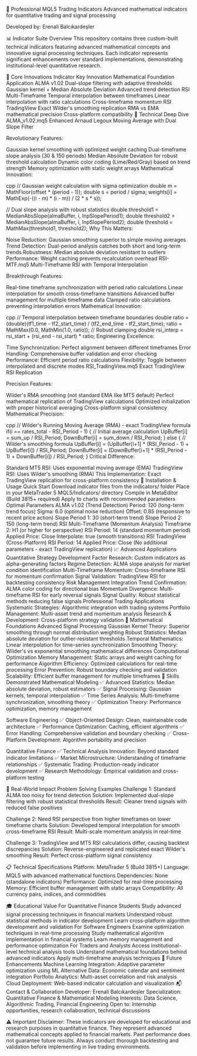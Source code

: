 🚀 Professional MQL5 Trading Indicators
Advanced mathematical indicators for quantitative trading and signal processing

Developed by: Erenali Balcıkardeşler


📊 Indicator Suite Overview
This repository contains three custom-built technical indicators featuring advanced mathematical concepts and innovative signal processing techniques. Each indicator represents significant enhancements over standard implementations, demonstrating institutional-level quantitative research.

🎯 Core Innovations
Indicator	Key Innovation	Mathematical Foundation	Application
ALMA v1.02	Dual-slope filtering with adaptive thresholds	Gaussian kernel + Median Absolute Deviation	Advanced trend detection
RSI Multi-Timeframe	Temporal interpolation between timeframes	Linear interpolation with ratio calculations	Cross-timeframe momentum
RSI TradingView	Exact Wilder's smoothing replication	RMA vs EMA mathematical precision	Cross-platform compatibility
🧮 Technical Deep Dive
ALMA_v1.02.mq5
Enhanced Arnaud Legoux Moving Average with Dual Slope Filter

Revolutionary Features:

Gaussian kernel smoothing with optimized weight caching
Dual-timeframe slope analysis (30 & 150 periods)
Median Absolute Deviation for robust threshold calculation
Dynamic color coding (Lime/Red/Gray) based on trend strength
Memory optimization with static weight arrays
Mathematical Innovation:

cpp
// Gaussian weight calculation with sigma optimization
double m = MathFloor(offset * (period - 1));
double s = period / sigma;
weights[i] = MathExp(-((i - m) * (i - m)) / (2 * s * s));

// Dual slope analysis with robust statistics
double threshold1 = MedianAbsSlope(almaBuffer, i, InpSlopePeriod1);
double threshold2 = MedianAbsSlope(almaBuffer, i, InpSlopePeriod2);
double threshold = MathMax(threshold1, threshold2);
Why This Matters:

Noise Reduction: Gaussian smoothing superior to simple moving averages
Trend Detection: Dual-period analysis catches both short and long-term trends
Robustness: Median absolute deviation resistant to outliers
Performance: Weight caching prevents recalculation overhead
RSI-MTF.mq5
Multi-Timeframe RSI with Temporal Interpolation

Breakthrough Features:

Real-time timeframe synchronization with period ratio calculations
Linear interpolation for smooth cross-timeframe transitions
Advanced buffer management for multiple timeframe data
Clamped ratio calculations preventing interpolation errors
Mathematical Innovation:

cpp
// Temporal interpolation between timeframe boundaries
double ratio = (double)(tf1_time - tf2_start_time) / (tf2_end_time - tf2_start_time);
ratio = MathMax(0.0, MathMin(1.0, ratio)); // Robust clamping
double rsi_interp = rsi_start + (rsi_end - rsi_start) * ratio;
Engineering Excellence:

Time Synchronization: Perfect alignment between different timeframes
Error Handling: Comprehensive buffer validation and error checking
Performance: Efficient period ratio calculations
Flexibility: Toggle between interpolated and discrete modes
RSI_TradingView.mq5
Exact TradingView RSI Replication

Precision Features:

Wilder's RMA smoothing (not standard EMA like MT5 default)
Perfect mathematical replication of TradingView calculations
Optimized initialization with proper historical averaging
Cross-platform signal consistency
Mathematical Precision:

cpp
// Wilder's Running Moving Average (RMA) - exact TradingView formula
if(i == rates_total - RSI_Period - 1) {
    // Initial average calculation
    UpBuffer[i] = sum_up / RSI_Period;
    DownBuffer[i] = sum_down / RSI_Period;
} else {
    // Wilder's smoothing formula
    UpBuffer[i] = (UpBuffer[i+1] * (RSI_Period - 1) + UpBuffer[i]) / RSI_Period;
    DownBuffer[i] = (DownBuffer[i+1] * (RSI_Period - 1) + DownBuffer[i]) / RSI_Period;
}
Critical Difference:

Standard MT5 RSI: Uses exponential moving average (EMA)
TradingView RSI: Uses Wilder's smoothing (RMA)
This Implementation: Exact TradingView replication for cross-platform consistency
🎯 Installation & Usage
Quick Start
Download indicator files from the indicators/ folder
Place in your MetaTrader 5 MQL5/Indicators/ directory
Compile in MetaEditor (Build 3815+ required)
Apply to charts with recommended parameters
Optimal Parameters
ALMA v1.02 (Trend Detection)
Period: 120 (long-term trend focus)
Sigma: 6.0 (optimal noise reduction)
Offset: 0.85 (responsive to recent price action)
Slope Period 1: 30 (short-term trend)
Slope Period 2: 150 (long-term trend)
RSI Multi-Timeframe (Momentum Analysis)
Timeframe 2: H1 (or higher for perspective)
RSI Period: 14 (standard momentum period)
Applied Price: Close
Interpolate: true (smooth transitions)
RSI TradingView (Cross-Platform)
RSI Period: 14
Applied Price: Close
(No additional parameters - exact TradingView replication)
📈 Advanced Applications
Quantitative Strategy Development
Factor Research: Custom indicators as alpha-generating factors
Regime Detection: ALMA slope analysis for market condition identification
Multi-Timeframe Momentum: Cross-timeframe RSI for momentum confirmation
Signal Validation: TradingView RSI for backtesting consistency
Risk Management Integration
Trend Confirmation: ALMA color coding for directional bias
Momentum Divergence: Multi-timeframe RSI for early reversal signals
Signal Quality: Robust statistical methods reducing false signals
Professional Trading Applications
Systematic Strategies: Algorithmic integration with trading systems
Portfolio Management: Multi-asset trend and momentum analysis
Research & Development: Cross-platform strategy validation
🔬 Mathematical Foundations
Advanced Signal Processing
Gaussian Kernel Theory: Superior smoothing through normal distribution weighting
Robust Statistics: Median absolute deviation for outlier-resistant thresholds
Temporal Mathematics: Linear interpolation for time-series synchronization
Smoothing Theory: Wilder's vs exponential smoothing mathematical differences
Computational Optimization
Memory Management: Static arrays and weight caching for performance
Algorithm Efficiency: Optimized calculations for real-time processing
Error Prevention: Robust boundary checking and validation
Scalability: Efficient buffer management for multiple timeframes
💼 Skills Demonstrated
Mathematical Modeling
✅ Advanced Statistics: Median absolute deviation, robust estimators
✅ Signal Processing: Gaussian kernels, temporal interpolation
✅ Time Series Analysis: Multi-timeframe synchronization, smoothing theory
✅ Optimization Theory: Performance optimization, memory management

Software Engineering
✅ Object-Oriented Design: Clean, maintainable code architecture
✅ Performance Optimization: Caching, efficient algorithms
✅ Error Handling: Comprehensive validation and boundary checking
✅ Cross-Platform Development: Algorithm portability and precision

Quantitative Finance
✅ Technical Analysis Innovation: Beyond standard indicator limitations
✅ Market Microstructure: Understanding of timeframe relationships
✅ Systematic Trading: Production-ready indicator development
✅ Research Methodology: Empirical validation and cross-platform testing

🚀 Real-World Impact
Problem Solving Examples
Challenge 1: Standard ALMA too noisy for trend detection
Solution: Implemented dual-slope filtering with robust statistical thresholds
Result: Cleaner trend signals with reduced false positives

Challenge 2: Need RSI perspective from higher timeframes on lower timeframe charts
Solution: Developed temporal interpolation for smooth cross-timeframe RSI
Result: Multi-scale momentum analysis in real-time

Challenge 3: TradingView and MT5 RSI calculations differ, causing backtest discrepancies
Solution: Reverse-engineered and replicated exact Wilder's smoothing
Result: Perfect cross-platform signal consistency

📋 Technical Specifications
Platform: MetaTrader 5 (Build 3815+)
Language: MQL5 with advanced mathematical functions
Dependencies: None (standalone indicators)
Performance: Optimized for real-time processing
Memory: Efficient buffer management with static arrays
Compatibility: All currency pairs, indices, and commodities

🎓 Educational Value
For Quantitative Finance Students
Study advanced signal processing techniques in financial markets
Understand robust statistical methods in indicator development
Learn cross-platform algorithm development and validation
For Software Engineers
Examine optimization techniques in real-time processing
Study mathematical algorithm implementation in financial systems
Learn memory management and performance optimization
For Traders and Analysts
Access institutional-level technical analysis tools
Understand mathematical foundations behind advanced indicators
Apply multi-timeframe analysis techniques
🔮 Future Enhancements
Machine Learning Integration: Adaptive parameter optimization using ML
Alternative Data: Economic calendar and sentiment integration
Portfolio Analytics: Multi-asset correlation and risk analysis
Cloud Deployment: Web-based indicator calculation and visualization
📬 Contact & Collaboration
Developer: Erenali Balcıkardeşler
Specialization: Quantitative Finance & Mathematical Modeling
Interests: Data Science, Algorithmic Trading, Financial Engineering
Open to: Internship opportunities, research collaboration, technical discussions

⚠️ Important Disclaimer: These indicators are developed for educational and research purposes in quantitative finance. They represent advanced mathematical concepts applied to financial markets. Past performance does not guarantee future results. Always conduct thorough backtesting and validation before implementing in live trading environments.


